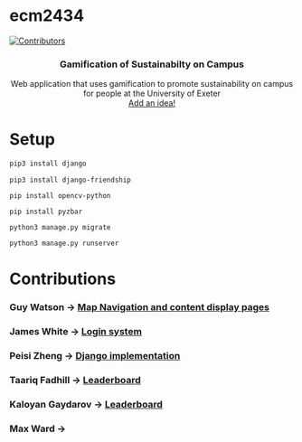 # ecm2434
[![Contributors][contributors-shield]][contributors-url]


<h3 align="center">Gamification of Sustainabilty on Campus</h3>

  <p align="center">
     Web application that uses gamification to
     promote sustainability on campus for people at the University of Exeter
    <br />
    <a href="https://github.com/guy-watson/ecm2434/blob/main/ideas.md">Add an idea!</a>
  </p>
  
# Setup

```bash
pip3 install django
```

```
pip3 install django-friendship
```

```
pip install opencv-python
```

```
pip install pyzbar
```

```
python3 manage.py migrate
```

```
python3 manage.py runserver
```
  
  
 # Contributions
 ### Guy Watson -> <a href="https://github.com/guy-watson/ecm2434/blob/main/ecm2434/html">Map Navigation and content display pages</a>    
 ### James White -> <a href="https://github.com/guy-watson/ecm2434/blob/main/create:login">Login system</a>   
 ### Peisi Zheng -> <a href="https://github.com/guy-watson/ecm2434/">Django implementation</a>   
 ### Taariq Fadhill -> <a href="https://github.com/guy-watson/ecm2434/blob/main/ecm2434/leaderboard">Leaderboard</a>    
 ### Kaloyan Gaydarov -> <a href="https://github.com/guy-watson/ecm2434/blob/main/ecm2434/leaderboard">Leaderboard</a>   
 ### Max Ward -> <a href="https://github.com/guy-watson/ecm2434/blob/main/ideas.md"></a>   
  
  
  
  
[contributors-shield]: https://img.shields.io/github/contributors/guy-watson/ecm2434.svg?style=for-the-badge
[contributors-url]: https://github.com/guy-watson/ecm2434/graphs/contributors
